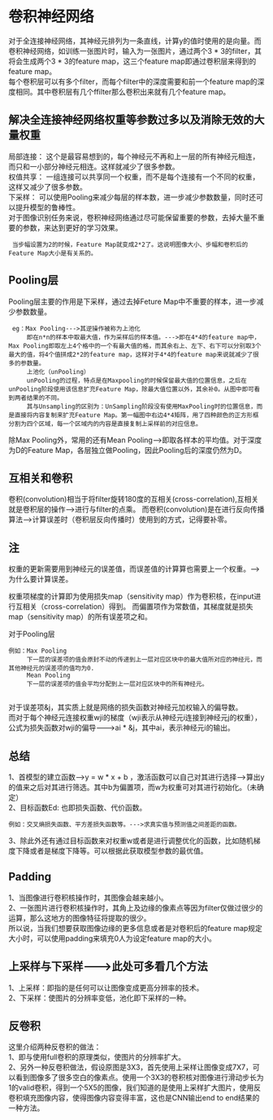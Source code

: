 # 卷积神经网络
对于全连接神经网络，其神经元排列为一条直线，计算y的值时使用的是向量。而卷积神经网络，如训练一张图片时，输入为一张图片，通过两个3 * 3的filter，其将会生成两个3 * 3的feature map，这三个feature map即通过卷积层来得到的feature map。   
每个卷积层可以有多个filter，而每个filter中的深度需要和前一个feature map的深度相同。其中卷积层有几个ffilter那么卷积出来就有几个feature map。
## 解决全连接神经网络权重等参数过多以及消除无效的大量权重
局部连接： 这个是最容易想到的，每个神经元不再和上一层的所有神经元相连，而只和一小部分神经元相连。这样就减少了很多参数。  
权值共享： 一组连接可以共享同一个权重，而不是每个连接有一个不同的权重，这样又减少了很多参数。  
下采样： 可以使用Pooling来减少每层的样本数，进一步减少参数数量，同时还可以提升模型的鲁棒性。   
对于图像识别任务来说，卷积神经网络通过尽可能保留重要的参数，去掉大量不重要的参数，来达到更好的学习效果。

     当步幅设置为2的时候，Feature Map就变成2*2了。这说明图像大小、步幅和卷积后的Feature Map大小是有关系的。
## Pooling层

Pooling层主要的作用是下采样，通过去掉Feture Map中不重要的样本，进一步减少参数数量。
```
 eg：Max Pooling--->其逆操作被称为上池化
     即在n*n的样本中取最大值，作为采样后的样本值。--->即在4*4的feature map中，Max Pooling即取左上4个格中的一个有最大值的格，而其余右上、左下、右下可以分别取3个最大的值，将4个值拼成2*2的feature map，这样对于4*4的feature map来说就减少了很多的参数量。
     上池化（unPooling）
     unPooling的过程，特点是在Maxpooling的时候保留最大值的位置信息，之后在unPooling阶段使用该信息扩充Feature Map，除最大值位置以外，其余补0。从图中即可看到两者结果的不同。
     其与Unsampling的区别为：UnSampling阶段没有使用MaxPooling时的位置信息，而是直接将内容复制来扩充Feature Map。第一幅图中右边4*4矩阵，用了四种颜色的正方形框分割为四个区域，每一个区域内的内容是直接复制上采样前的对应信息。
 ```
除Max Pooling外，常用的还有Mean Pooling-->即取各样本的平均值。对于深度为D的Feature Map，各层独立做Pooling，因此Pooling后的深度仍然为D。  

## 互相关和卷积
卷积(convolution)相当于将filter旋转180度的互相关(cross-correlation),互相关就是卷积层的操作-->进行与filter的点乘。
而卷积(convolution)是在进行反向传播算法-->计算误差时（卷积层反向传播时）使用到的方式，记得要补零。  
##  注
权重的更新需要用到神经元的误差值，而误差值的计算算也需要上一个权重。-->为什么要计算误差。

权重项梯度的计算即为使用损失map（sensitivity map）作为卷积核，在input进行互相关（cross-correlation）得到。
而偏置项作为常数值，其梯度就是损失map（sensitivity map）的所有误差项之和。

对于Pooling层  
```
例如：Max Pooling
     下一层的误差项的值会原封不动的传递到上一层对应区块中的最大值所对应的神经元，而其他神经元的误差项的值均为0.
     Mean Pooling
     下一层的误差项的值会平均分配到上一层对应区块中的所有神经元。
      
```
对于误差项&j，其实质上就是网络的损失函数对神经元加权输入的偏导数。  
而对于每个神经元连接权重wji的梯度（wji表示从神经元i连接到神经元j的权重），公式为损失函数对wji的偏导--->ai * &j，其中ai，表示神经元i的输出。
## 总结
1、首模型的建立函数-->y = w * x + b ，激活函数可以自己对其进行选择-->算出y的值来之后对其进行筛选。其中b为偏置项，而w为权重可对其进行初始化。（未确定）  
2、目标函数Ed: 也即损失函数、代价函数。  
```
例如：交叉熵损失函数、平方差损失函数等。--->求真实值与预测值之间差距的函数。 

```
3、除此外还有通过目标函数来对权重w或者是进行调整优化的函数，比如随机梯度下降或者是梯度下降等。可以根据此获取模型参数的最优值。  
## Padding
1、当图像进行卷积核操作时，其图像会越来越小。  
2、一张图片进行卷积核操作时，其角上及边缘的像素点等因为filter仅做过很少的运算，那么这地方的图像特征将提取的很少。  
所以说，当我们想要获取图像边缘的更多信息或者是对卷积后的feature map规定大小时，可以使用padding来填充0人为设定feature map的大小。
## 上采样与下采样--->此处可多看几个方法
1、上采样：即指的是任何可以让图像变成更高分辨率的技术。  
2、下采样：使图片的分辨率变低，池化即下采样的一种。
## 反卷积
这里介绍两种反卷积的做法：  
1、即与使用full卷积的原理类似，使图片的分辨率扩大。  
2、另外一种反卷积做法，假设原图是3X3，首先使用上采样让图像变成7X7，可以看到图像多了很多空白的像素点。使用一个3X3的卷积核对图像进行滑动步长为1的valid卷积，得到一个5X5的图像，我们知道的是使用上采样扩大图片，使用反卷积填充图像内容，使得图像内容变得丰富，这也是CNN输出end to end结果的一种方法。


